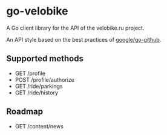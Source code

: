 # go-velobike

A Go client library for the API of the velobike.ru project.

An API style based on the best practices of [google/go-github](https://github.com/google/go-github).


## Supported methods
* GET /profile
* POST /profile/authorize
* GET /ride/parkings
* GET /ride/history

## Roadmap
* GET /content/news
